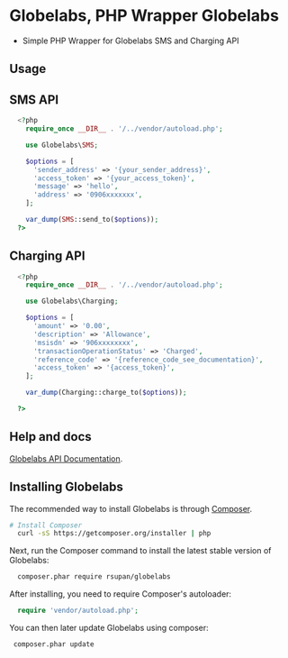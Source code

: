Globelabs, PHP Wrapper Globelabs
=======================

- Simple PHP Wrapper for Globelabs SMS and Charging API

## Usage

## SMS API

```php
  <?php
    require_once __DIR__ . '/../vendor/autoload.php';

    use Globelabs\SMS;

    $options = [
      'sender_address' => '{your_sender_address}',
      'access_token' => '{your_access_token}',
      'message' => 'hello',
      'address' => '0906xxxxxxx',
    ];

    var_dump(SMS::send_to($options));
  ?>
```

## Charging API

```php
  <?php
    require_once __DIR__ . '/../vendor/autoload.php';

    use Globelabs\Charging;

    $options = [
      'amount' => '0.00',
      'description' => 'Allowance',
      'msisdn' => '906xxxxxxxx',
      'transactionOperationStatus' => 'Charged',
      'reference_code' => '{reference_code_see_documentation}',
      'access_token' => '{access_token}',
    ];

    var_dump(Charging::charge_to($options));

  ?>
```

## Help and docs
  [Globelabs API Documentation](http://www.globelabs.com.ph/docs).

## Installing Globelabs

The recommended way to install Globelabs is through
[Composer](http://getcomposer.org).

```bash
# Install Composer
  curl -sS https://getcomposer.org/installer | php
```

Next, run the Composer command to install the latest stable version of Globelabs:

```bash
  composer.phar require rsupan/globelabs
```

After installing, you need to require Composer's autoloader:

```php
  require 'vendor/autoload.php';
```

You can then later update Globelabs using composer:

 ```bash
  composer.phar update
 ```

